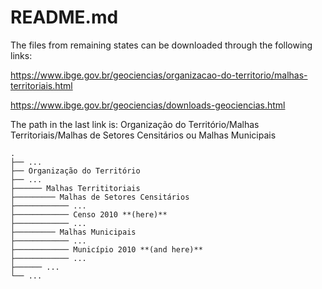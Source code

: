 # README.md

The files from remaining states can be downloaded through the following links:

<https://www.ibge.gov.br/geociencias/organizacao-do-territorio/malhas-territoriais.html>

<https://www.ibge.gov.br/geociencias/downloads-geociencias.html>

The path in the last link is: Organização do Território/Malhas Territoriais/Malhas de Setores Censitários ou Malhas Municipais

```tree
.
├── ...
├── Organização do Território
├── ...
├────── Malhas Territitoriais
├───────── Malhas de Setores Censitários
├──────────── ...
├──────────── Censo 2010 **(here)**
├──────────── ...
├───────── Malhas Municipais
├──────────── ...
├──────────── Município 2010 **(and here)**
├──────────── ...
├────── ...
└── ...
```
